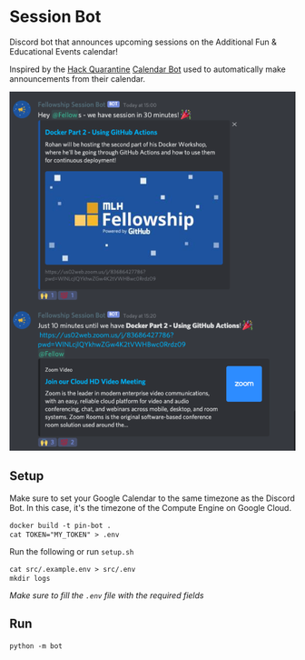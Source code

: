 # Session Bot

Discord bot that announces upcoming sessions on the Additional Fun & Educational Events calendar!

Inspired by the [Hack Quarantine](https://hackquarantine.com) [Calendar Bot](https://github.com/HackQuarantine/calendar-bot) used to automatically make announcements from their calendar. 

![Example](img/example.png)

## Setup

Make sure to set your Google Calendar to the same timezone as the Discord Bot. In this case, it's the timezone of the Compute Engine on Google Cloud.

```
docker build -t pin-bot .
cat TOKEN="MY_TOKEN" > .env
```

Run the following or run `setup.sh`
```
cat src/.example.env > src/.env
mkdir logs
```

_Make sure to fill the `.env` file with the required fields_

## Run

```
python -m bot
```
